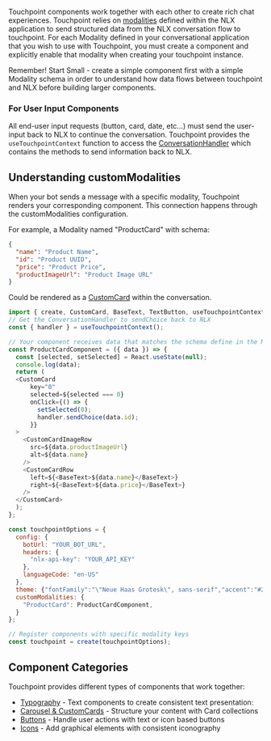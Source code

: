 
Touchpoint components work together with each other to create rich chat experiences. Touchpoint relies on [modalities](https://docs.studio.nlx.ai/1-build/resources/modalities) defined within the NLX application to send structured data from the NLX conversation flow to touchpoint. For each Modality defined in your conversational application that you wish to use with Touchpoint, you must create a component and explicitly enable that modality when creating your touchpoint instance.

Remember! Start Small - create a simple component first with a simple Modality schema in order to understand how data flows between touchpoint and NLX before building larger components.

### For User Input Components

All end-user input requests (button, card, date, etc...) must send the user-input back to NLX to continue the conversation. Touchpoint provides the `useTouchpointContext` function to access the [ConversationHandler](/headless-api-reference#interfacesconversationhandlermd) which contains the methods to send information back to NLX. 

## Understanding customModalities

When your bot sends a message with a specific modality, Touchpoint renders your corresponding component. This connection happens through the customModalities configuration.

For example, a Modality named "ProductCard" with schema: 

```json
{
  "name": "Product Name",
  "id": "Product UUID",
  "price": "Product Price",
  "productImageUrl": "Product Image URL"
}
```

Could be rendered as a [CustomCard](/touchpoint-CustomCards) within the conversation.

```javascript
import { create, CustomCard, BaseText, TextButton, useTouchpointContext, SmallText } from '@nlxai/touchpoint-ui';
// Get the ConversationHandler to sendChoice back to NLX
const { handler } = useTouchpointContext();

// Your component receives data that matches the schema define in the Modality
const ProductCardComponent = ({ data }) => {
  const [selected, setSelected] = React.useState(null);
  console.log(data);
  return (
  <CustomCard
      key="0"
      selected=${selected === 0}
      onClick={() => {
        setSelected(0);
        handler.sendChoice(data.id);
      }}  
  >
    <CustomCardImageRow
      src=${data.productImageUrl}
      alt=${data.name}
    />
    <CustomCardRow
      left=${<BaseText>${data.name}</BaseText>}
      right=${<BaseText>${data.price}</BaseText>}
    />
  </CustomCard>
  );
};

const touchpointOptions = {
  config: {
    botUrl: "YOUR_BOT_URL",
    headers: {
      "nlx-api-key": "YOUR_API_KEY"
    },
    languageCode: "en-US"
  },
  theme: {"fontFamily":"\"Neue Haas Grotesk\", sans-serif","accent":"#2663DA"},
  customModalities: {
    "ProductCard": ProductCardComponent,
  }
};

// Register components with specific modality keys
const touchpoint = create(touchpointOptions);
```

## Component Categories

Touchpoint provides different types of components that work together:
- [Typography](/touchpoint-Typography) - Text components to create consistent text presentation:
- [Carousel & CustomCards](/touchpoint-CustomCards) - Structure your content with Card collections
- [Buttons](/touchpoint-Buttons) - Handle user actions with text or icon based buttons
- [Icons](/touchpoint-Icons) - Add graphical elements with consistent iconography